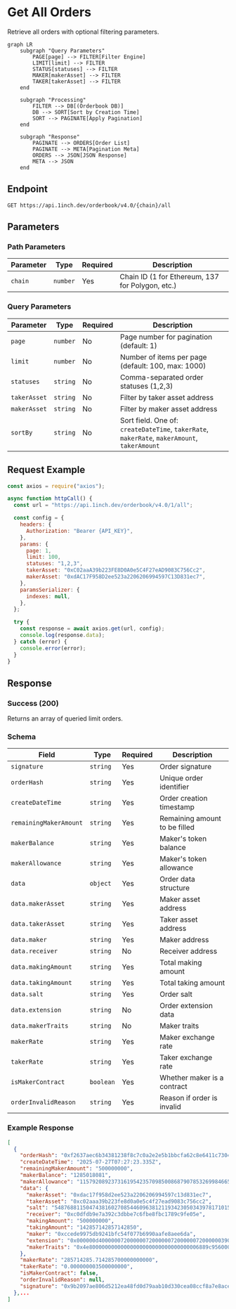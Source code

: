 # Get All Orders

Retrieve all orders with optional filtering parameters.

```mermaid
graph LR
    subgraph "Query Parameters"
        PAGE[page] --> FILTER[Filter Engine]
        LIMIT[limit] --> FILTER
        STATUS[statuses] --> FILTER
        MAKER[makerAsset] --> FILTER
        TAKER[takerAsset] --> FILTER
    end
    
    subgraph "Processing"
        FILTER --> DB[(Orderbook DB)]
        DB --> SORT[Sort by Creation Time]
        SORT --> PAGINATE[Apply Pagination]
    end
    
    subgraph "Response"
        PAGINATE --> ORDERS[Order List]
        PAGINATE --> META[Pagination Meta]
        ORDERS --> JSON[JSON Response]
        META --> JSON
    end
```

## Endpoint

```
GET https://api.1inch.dev/orderbook/v4.0/{chain}/all
```

## Parameters

### Path Parameters

| Parameter | Type | Required | Description |
| --------- | ---- | -------- | ----------- |
| `chain` | `number` | Yes | Chain ID (1 for Ethereum, 137 for Polygon, etc.) |

### Query Parameters

| Parameter | Type | Required | Description |
| --------- | ---- | -------- | ----------- |
| `page` | `number` | No | Page number for pagination (default: 1) |
| `limit` | `number` | No | Number of items per page (default: 100, max: 1000) |
| `statuses` | `string` | No | Comma-separated order statuses (1,2,3) |
| `takerAsset` | `string` | No | Filter by taker asset address |
| `makerAsset` | `string` | No | Filter by maker asset address |
| `sortBy` | `string` | No | Sort field. One of: `createDateTime`, `takerRate`, `makerRate`, `makerAmount`, `takerAmount` |


## Request Example

```javascript
const axios = require("axios");

async function httpCall() {
  const url = "https://api.1inch.dev/orderbook/v4.0/1/all";

  const config = {
    headers: {
      Authorization: "Bearer {API_KEY}",
    },
    params: {
      page: 1,
      limit: 100,
      statuses: "1,2,3",
      takerAsset: "0xC02aaA39b223FE8D0A0e5C4F27eAD9083C756Cc2",
      makerAsset: "0xdAC17F958D2ee523a2206206994597C13D831ec7",
    },
    paramsSerializer: {
      indexes: null,
    },
  };

  try {
    const response = await axios.get(url, config);
    console.log(response.data);
  } catch (error) {
    console.error(error);
  }
}
```

## Response

### Success (200)

Returns an array of queried limit orders.

### Schema

| Field | Type | Required | Description |
| ----- | ---- | -------- | ----------- |
| `signature` | `string` | Yes | Order signature |
| `orderHash` | `string` | Yes | Unique order identifier |
| `createDateTime` | `string` | Yes | Order creation timestamp |
| `remainingMakerAmount` | `string` | Yes | Remaining amount to be filled |
| `makerBalance` | `string` | Yes | Maker's token balance |
| `makerAllowance` | `string` | Yes | Maker's token allowance |
| `data` | `object` | Yes | Order data structure |
| `data.makerAsset` | `string` | Yes | Maker asset address |
| `data.takerAsset` | `string` | Yes | Taker asset address |
| `data.maker` | `string` | Yes | Maker address |
| `data.receiver` | `string` | No | Receiver address |
| `data.makingAmount` | `string` | Yes | Total making amount |
| `data.takingAmount` | `string` | Yes | Total taking amount |
| `data.salt` | `string` | Yes | Order salt |
| `data.extension` | `string` | No | Order extension data |
| `data.makerTraits` | `string` | No | Maker traits |
| `makerRate` | `string` | Yes | Maker exchange rate |
| `takerRate` | `string` | Yes | Taker exchange rate |
| `isMakerContract` | `boolean` | Yes | Whether maker is a contract |
| `orderInvalidReason` | `string` | Yes | Reason if order is invalid | 

### Example Response

```json
[
  {
    "orderHash": "0xf2637aec6b34381238f8c7c0a2e2e5b1bbcfa62c8e6411c7304f3f10e30d74b4",
    "createDateTime": "2025-07-27T07:27:23.335Z",
    "remainingMakerAmount": "500000000",
    "makerBalance": "1285018081",
    "makerAllowance": "115792089237316195423570985008687907853269984665640564039457584007913129639935",
    "data": {
      "makerAsset": "0xdac17f958d2ee523a2206206994597c13d831ec7",
      "takerAsset": "0xc02aaa39b223fe8d0a0e5c4f27ead9083c756cc2",
      "salt": "5487688115047438160270854460963812119342305034397817101594570438434225671085",
      "receiver": "0xc0dfdb9e7a392c3dbbe7c6fbe8fbc1789c9fe05e",
      "makingAmount": "500000000",
      "takingAmount": "142857142857142850",
      "maker": "0xccede9975db9241bfc54f077b6990aafe8aee6da",
      "extension": "0x000000d400000072000000720000007200000072000000390000000000000000c0dfdb9e7a392c3dbbe7c6fbe8fbc1789c9fe05e00000001f43203b09498030ae3416b66dc74db31d09524fa87b1f7d18bd45f0b94f54a968fc0dfdb9e7a392c3dbbe7c6fbe8fbc1789c9fe05e00000001f43203b09498030ae3416b66dc74db31d09524fa87b1f7d18bd45f0b94f54a968fc0dfdb9e7a392c3dbbe7c6fbe8fbc1789c9fe05e00000000000000000000000000000000000000000090cbe4bdd538d6e9b379bff5fe72c3d67a521de500000001f43203b09498030ae3416b66dc74db31d09524fa87b1f7d18bd45f0b94f54a968f",
      "makerTraits": "0x4e80000000000000000000000000000000006889c95600000000000000000000"
    },
    "makerRate": "285714285.714285700000000000",
    "takerRate": "0.000000003500000000",
    "isMakerContract": false,
    "orderInvalidReason": null,
    "signature": "0x9b2097ae806d5212ea48fd0d79aab10d330cea08ccf8a7e8aceaad24a8f4c3ae5121132fa69c5ef2fe1cbe5d484322d1c5da986516a69ed1be22341a4a8c02a51b"
  },...
]
